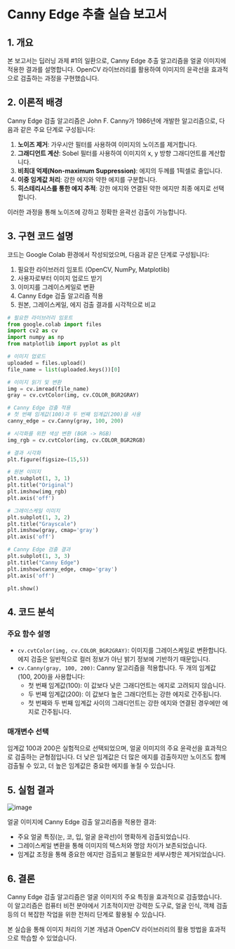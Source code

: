 # Canny Edge 추출 실습 보고서

## 1. 개요
본 보고서는 딥러닝 과제 #1의 일환으로, Canny Edge 추출 알고리즘을 얼굴 이미지에 적용한 결과를 설명합니다. OpenCV 라이브러리를 활용하여 이미지의 윤곽선을 효과적으로 검출하는 과정을 구현했습니다.

## 2. 이론적 배경
Canny Edge 검출 알고리즘은 John F. Canny가 1986년에 개발한 알고리즘으로, 다음과 같은 주요 단계로 구성됩니다:

1. **노이즈 제거**: 가우시안 필터를 사용하여 이미지의 노이즈를 제거합니다.
2. **그래디언트 계산**: Sobel 필터를 사용하여 이미지의 x, y 방향 그래디언트를 계산합니다.
3. **비최대 억제(Non-maximum Suppression)**: 에지의 두께를 1픽셀로 줄입니다.
4. **이중 임계값 처리**: 강한 에지와 약한 에지를 구분합니다.
5. **히스테리시스를 통한 에지 추적**: 강한 에지와 연결된 약한 에지만 최종 에지로 선택합니다.

이러한 과정을 통해 노이즈에 강하고 정확한 윤곽선 검출이 가능합니다.

## 3. 구현 코드 설명

코드는 Google Colab 환경에서 작성되었으며, 다음과 같은 단계로 구성됩니다:

1. 필요한 라이브러리 임포트 (OpenCV, NumPy, Matplotlib)
2. 사용자로부터 이미지 업로드 받기
3. 이미지를 그레이스케일로 변환
4. Canny Edge 검출 알고리즘 적용
5. 원본, 그레이스케일, 에지 검출 결과를 시각적으로 비교

```python
# 필요한 라이브러리 임포트
from google.colab import files
import cv2 as cv
import numpy as np
from matplotlib import pyplot as plt

# 이미지 업로드
uploaded = files.upload()
file_name = list(uploaded.keys())[0]

# 이미지 읽기 및 변환
img = cv.imread(file_name)
gray = cv.cvtColor(img, cv.COLOR_BGR2GRAY)

# Canny Edge 검출 적용
# 첫 번째 임계값(100)과 두 번째 임계값(200)을 사용
canny_edge = cv.Canny(gray, 100, 200)

# 시각화를 위한 색상 변환 (BGR -> RGB)
img_rgb = cv.cvtColor(img, cv.COLOR_BGR2RGB)

# 결과 시각화
plt.figure(figsize=(15,5))

# 원본 이미지
plt.subplot(1, 3, 1)
plt.title("Original")
plt.imshow(img_rgb)
plt.axis('off')

# 그레이스케일 이미지
plt.subplot(1, 3, 2)
plt.title("Grayscale")
plt.imshow(gray, cmap='gray')
plt.axis('off')

# Canny Edge 검출 결과
plt.subplot(1, 3, 3)
plt.title("Canny Edge")
plt.imshow(canny_edge, cmap='gray')
plt.axis('off')

plt.show()
```

## 4. 코드 분석

### 주요 함수 설명
- `cv.cvtColor(img, cv.COLOR_BGR2GRAY)`: 이미지를 그레이스케일로 변환합니다. 에지 검출은 일반적으로 컬러 정보가 아닌 밝기 정보에 기반하기 때문입니다.
- `cv.Canny(gray, 100, 200)`: Canny 알고리즘을 적용합니다. 두 개의 임계값(100, 200)을 사용합니다:
  - 첫 번째 임계값(100): 이 값보다 낮은 그래디언트는 에지로 고려되지 않습니다.
  - 두 번째 임계값(200): 이 값보다 높은 그래디언트는 강한 에지로 간주됩니다.
  - 첫 번째와 두 번째 임계값 사이의 그래디언트는 강한 에지와 연결된 경우에만 에지로 간주됩니다.

### 매개변수 선택
임계값 100과 200은 실험적으로 선택되었으며, 얼굴 이미지의 주요 윤곽선을 효과적으로 검출하는 균형점입니다. 더 낮은 임계값은 더 많은 에지를 검출하지만 노이즈도 함께 검출될 수 있고, 더 높은 임계값은 중요한 에지를 놓칠 수 있습니다.

## 5. 실험 결과

![image](https://github.com/user-attachments/assets/41d10636-86f4-454a-9b63-8f89f57e071b)

얼굴 이미지에 Canny Edge 검출 알고리즘을 적용한 결과:
- 주요 얼굴 특징(눈, 코, 입, 얼굴 윤곽선)이 명확하게 검출되었습니다.
- 그레이스케일 변환을 통해 이미지의 텍스처와 명암 차이가 보존되었습니다.
- 임계값 조정을 통해 중요한 에지만 검출되고 불필요한 세부사항은 제거되었습니다.

## 6. 결론
Canny Edge 검출 알고리즘은 얼굴 이미지의 주요 특징을 효과적으로 검출했습니다. 이 알고리즘은 컴퓨터 비전 분야에서 기초적이지만 강력한 도구로, 얼굴 인식, 객체 검출 등의 더 복잡한 작업을 위한 전처리 단계로 활용될 수 있습니다.

본 실습을 통해 이미지 처리의 기본 개념과 OpenCV 라이브러리의 활용 방법을 효과적으로 학습할 수 있었습니다.
